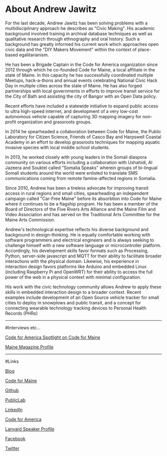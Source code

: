 # About Andrew Jawitz 
  
  For the last decade, Andrew Jawitz has been solving problems with a multidisciplinary approach he describes as "Civic Making". His academic background involved training in archival database techniques as well as qualitative research through ethnography and oral history. Such a background has greatly informed his current work which approaches open civic data and the "DIY Makers Movement" within the context of place-based egalitarianism.
 
 He has been a Brigade Captain in the Code for America organization since 2012 through which he co-founded Code for Maine, a local affiliate in the state of Maine. In this capacity he has successfully coordinated multiple Meetups, hack-a-thons and annual events celebrating National Civic Hack Day in multiple cities across the state of Maine.  He has also forged partnerships with local governments in efforts to improve transit service for the City of Bath and assisting the city of Bangor with an Open Data policy. 
 
 Recent efforts have included a statewide initiative to expand public access to ultra high-speed internet, and development of a very low-cost autonomous vehicle capable of capturing 3D mapping imagery for non-profit organization and grassroots groups.
 
 In 2014 he spearheaded a collaboration between Code for Maine, the Public Laboratory for Citizen Science, Friends of Casco Bay and Harpswell Coastal Academy in an effort to develop grassroots techniques for mapping aquatic invasive species with local middle school students.
 
 In 2013, he worked closely with young leaders in the Somali diaspora community on various efforts including a collaboration with Ushahidi, Al Jazeera and Souktel called "Somalia Speaks" wherein groups of bi-lingual Somali students around the world were enlisted to translate SMS communications coming from remote famine-affected regions in Somalia. 
 
 Since 2010, Andrew has been a tireless advocate for improving transit access in rural regions and small cities, spearheading an independent campaign called "Car-Free Maine" before its absorbtion into Code for Maine where it continues to be a flagship program.  He has been a member of the Board of Directors of the Five Rivers Arts Alliance and the Maine Film and Video Association and has served on the Traditional Arts Committee for the Maine Arts Commission.
 
 Andrew's technological expertise reflects his diverse background and background in design-thinking.  He is equally comfortable working with software programmers and electrical engineers and is always seeking to challenge himself with a new software language or microcontroller platform.  Accordingly, his development skills favor formats such as Processing, Python, server-side javascript and MQTT for their ability to facilitate broader interactions with the physical domain. Likewise, his experience in interaction design favors platforms like Arduino and embedded Linux (including Raspberry Pi and OpenWRT) for their ability to access the full power of the web in a physical context with minimal configuration.
 
 His work with the civic technology community allows Andrew to apply these skills in embedded interaction design to a broader context.  Recent examples include development of an Open Source vehicle tracker for small cities to deploy in snowplows and public transit, and a concept for connecting wearable technology tracking devices to Personal Health Records (PHRs)
 ***
 #Interviews etc...
 
 [Code for America Spotlight on Code for Maine](http://www.codeforamerica.org/blog/2012/09/07/brigade-spotlight-code-for-maine)
 
 [Maine Magazine Profile](http://www.themainemag.com/people/profiles/1376-andrew-jawitz.html)
 
 
 ***
 #Links
 
  [Blog](http://cribstone.github.io/humblehacker/)
 
  [Code for Maine](https://www.codeformaine.org/)
 
  [Github](https://github.com/Cribstone)
 
  [PublicLab](http://publiclab.org/profile/ajawitz)
  
  [LinkedIn](https://www.linkedin.com/in/ajawitz)
  
  [Code for America](https://www.codeforamerica.org/people/andrew-jawitz/)
  
  [Lanyard Speaker Profile](http://lanyrd.com/profile/andrew-jawitz/bio/)
  
  [Facebook](https://www.facebook.com/ajawitz)
  
  [Twitter](https://twitter.com/@ajawitz)
   
